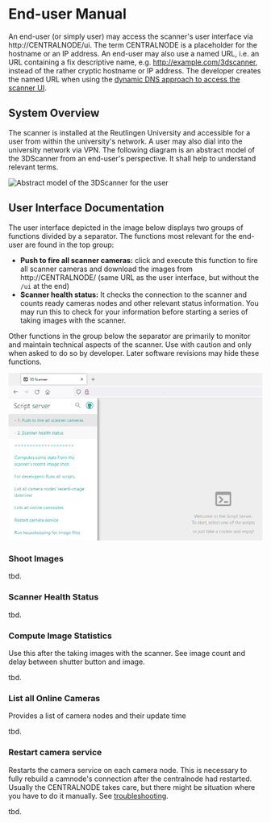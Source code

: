 # End-user Manual

An end-user (or simply user) may access the scanner's user interface via http://CENTRALNODE/ui. The term CENTRALNODE is a placeholder for the hostname or an IP address. An end-user may also use a named URL, i.e. an URL containing a fix descriptive name, e.g. http://example.com/3dscanner, instead of the rather cryptic hostname or IP address. The developer creates the named URL when using the [dynamic DNS approach to access the scanner UI](dyndns.md).


## System Overview

The scanner is installed at the Reutlingen University and accessible for a user from within the university's network. A user may also dial into the university network via VPN. The following diagram is an abstract model of the 3DScanner from an end-user's perspective. It shall help to understand relevant terms. 

![ Abstract model of the 3DScanner for the user](http://www.plantuml.com/plantuml/png/9Scn3K8n30N0LM21k4X7pGOCW89jyICI9xAV1UE3H7N5dRlnID7qSJg07HSYR-_ox3ZoaQ7Eow26mciIY_AhEjNhZPkPEiqM-26BWsJVgyG_2Zxu0W00)


## User Interface Documentation

The user interface depicted in the image below displays two groups of functions divided by a separator. The functions most relevant for the end-user are found in the top group:

* **Push to fire all scanner cameras:** click and execute this function to fire all scanner cameras and download the images from http://CENTRALNODE/ (same URL as the user interface, but without the `/ui` at the end)
* **Scanner health status:** It checks the connection to the scanner and counts ready cameras nodes and other relevant status information. You may run this to check for your information before starting a series of taking images with the scanner.

Other functions in the group below the separator are primarily to monitor and maintain technical aspects of the scanner. Use with caution and only when asked to do so by developer. Later software revisions may hide these functions.

![web-based user interface](images/scannerui.png)

### Shoot Images

tbd.

### Scanner Health Status

tbd.

### Compute Image Statistics

Use this after the taking images with the scanner. See image count and delay between shutter button and image.

tbd.

### List all Online Cameras

Provides a list of camera nodes and their update time

tbd.

### Restart camera service

Restarts the camera service on each camera node. This is necessary to fully rebuild a camnode's connection after the centralnode had restarted. Usually the CENTRALNODE takes care, but there might be situation where you have to do it manually. See [troubleshooting](troubleshooting.md).

tbd.

